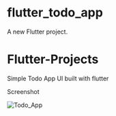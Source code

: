 # flutter_todo_app

A new Flutter project.

# Flutter-Projects
Simple Todo App UI built with flutter

Screenshot

![Todo_App](https://github.com/seemiurooj68/Flutter-Projects/assets/133610471/33f33e4b-0256-4928-8626-bbbf797392f0)
